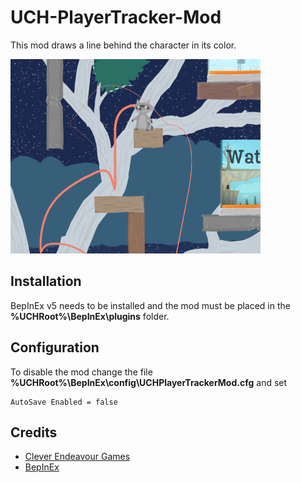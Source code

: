 # UCH-PlayerTracker-Mod
This mod draws a line behind the character in its color.

![alt text](Screenshots\PlayerTrackerInLobby.png "Title")

## Installation
BepInEx v5 needs to be installed and the mod must be placed in the **%UCHRoot%\BepInEx\plugins** folder.

## Configuration
To disable the mod change the file **%UCHRoot%\BepInEx\config\UCHPlayerTrackerMod.cfg** and set 

```
AutoSave Enabled = false
```

## Credits
- [Clever Endeavour Games](https://www.cleverendeavourgames.com/)
- [BepInEx](https://github.com/BepInEx/BepInEx)